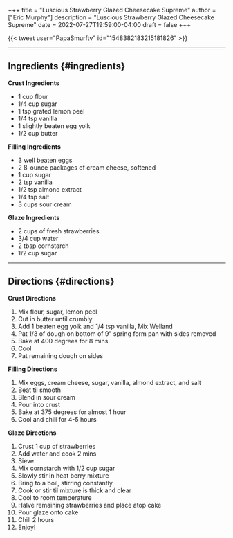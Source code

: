 +++
title = "Luscious Strawberry Glazed Cheesecake Supreme"
author = ["Eric Murphy"]
description = "Luscious Strawberry Glazed Cheesecake Supreme"
date = 2022-07-27T19:59:00-04:00
draft = false
+++

{{< tweet user="PapaSmurftv" id="1548382183215181826" >}}

---


## Ingredients {#ingredients}

**Crust Ingredients**

-   1 cup flour
-   1/4 cup sugar
-   1 tsp grated lemon peel
-   1/4 tsp vanilla
-   1 slightly beaten egg yolk
-   1/2 cup butter

**Filling Ingredients**

-   3 well beaten eggs
-   2 8-ounce packages of cream cheese, softened
-   1 cup sugar
-   2 tsp vanilla
-   1/2 tsp almond extract
-   1/4 tsp salt
-   3 cups sour cream

**Glaze Ingredients**

-   2 cups of fresh strawberries
-   3/4 cup water
-   2 tbsp cornstarch
-   1/2 cup sugar

---


## Directions {#directions}

**Crust Directions**

1.  Mix flour, sugar, lemon peel
2.  Cut in butter until crumbly
3.  Add 1 beaten egg yolk and 1/4 tsp vanilla, Mix Welland
4.  Pat 1/3 of dough on bottom of 9" spring form pan with sides removed
5.  Bake at 400 degrees for 8 mins
6.  Cool
7.  Pat remaining dough on sides

**Filling Directions**

1.  Mix eggs, cream cheese, sugar, vanilla, almond extract, and salt
2.  Beat til smooth
3.  Blend in sour cream
4.  Pour into crust
5.  Bake at 375 degrees for almost 1 hour
6.  Cool and chill for 4-5 hours

**Glaze Directions**

1.  Crust 1 cup of strawberries
2.  Add water and cook 2 mins
3.  Sieve
4.  Mix cornstarch with 1/2 cup sugar
5.  Slowly stir in heat berry mixture
6.  Bring to a boil, stirring constantly
7.  Cook or stir til mixture is thick and clear
8.  Cool to room temperature
9.  Halve remaining strawberries and place atop cake
10. Pour glaze onto cake
11. Chill 2 hours
12. Enjoy!
